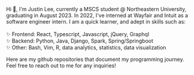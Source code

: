 Hi 👋, I'm Justin Lee, currently a MSCS student @ Northeastern University, graduating in August 2023. 
In 2022, I've interned at Wayfair and Intuit as a software engineer intern. I am a quick learner, and 
adept in skills such as:
<br/><br/>
✨ Frontend: React, Typescript, Javascript, jQuery, Graphql
<br/>
✨ Backend: Python, Java, Django, Spark, Spring/Springboot
<br/>
✨ Other: Bash, Vim, R, data analytics, statistics, data visualization
<br/>

Here are my github repositories that document my programming journey.
Feel free to reach out to me for any inquiries!

<!---
Justin19960919/Justin19960919 is a  special ✨ repository because its `README.md` (this file) appears on your GitHub profile.
You can click the Preview link to take a look at your changes.
--->
